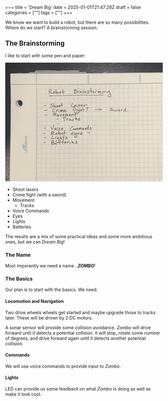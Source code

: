 +++
title = 'Dream Big'
date = 2025-01-01T21:47:26Z
draft = false
categories = [""]
tags = [""]
+++

We know we want to build a robot, but there are so many possibilities.  Where do we start?  A brainstorming session.

## The Brainstorming

I like to start with some pen and paper:

[![Results of our brainstorming session.](brainstorming.jpg "Results of our brainstorming session.")](brainstorming.jpg)

- Shoot lasers
- Crime fight (with a sword)
- Movement
  - Tracks
- Voice Commands
- Eyes
- Lights
- Batteries

The results are a mix of some practical ideas and some more ambitious ones, but we can _Dream Big_!

### The Name

Most imporantly we need a name...___ZOMBO___!

### The Basics

Our plan is to start with the basics. We need:

#### Locomotion and Navigation

Two drive wheels wheels get started and maybe upgrade those to tracks later.  These will be driven by 2 DC motors.

A sonar sensor will provide some collision avoidance.  _Zombo_ will drive forward until it detects a potential collision.  It will stop, rotate some number of degrees, and drive forward again until it detects another potential collision.

#### Commands

We will use voice commands to provide input to _Zombo_.

#### Lights

LED can provide us some feedback on what _Zombo_ is doing as well as make it look cool.

